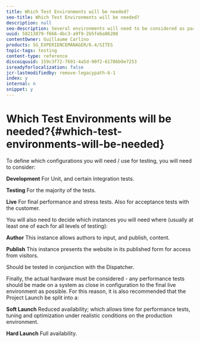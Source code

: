 ```yaml
---
title: Which Test Environments will be needed?
seo-title: Which Test Environments will be needed?
description: null
seo-description: Several environments will need to be considered as part of testing
uuid: 58213879-f666-4bc3-a9f9-2b5feba86208
contentOwner: Guillaume Carlino
products: SG_EXPERIENCEMANAGER/6.4/SITES
topic-tags: testing
content-type: reference
discoiquuid: 159c3f72-7691-4a5d-90f2-61786b9e7253
isreadyforlocalization: false
jcr-lastmodifiedby: remove-legacypath-6-1
index: y
internal: n
snippet: y
---
```


# Which Test Environments will be needed?{#which-test-environments-will-be-needed}

To define which configurations you will need / use for testing, you will need to consider:

**Development** For Unit, and certain Integration tests.

**Testing** For the majority of the tests.

**Live** For final performance and stress tests. Also for acceptance tests with the customer.

You will also need to decide which instances you will need where (usually at least one of each for all levels of testing):

**Author** This instance allows authors to input, and publish, content.

**Publish** This instance presents the website in its published form for access from visitors.

Should be tested in conjunction with the Dispatcher.

Finally, the actual hardware must be considered - any performance tests should be made on a system as close in configuration to the final live environment as possible. For this reason, it is also recommended that the Project Launch be split into a:

**Soft Launch** Reduced availability; which allows time for performance tests, tuning and optimization under realistic conditions on the production environment.

**Hard Launch** Full availability.
